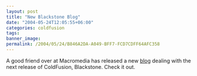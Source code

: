 ```yaml
---
layout: post
title: "New Blackstone Blog"
date: "2004-05-24T12:05:55+06:00"
categories: coldfusion 
tags: 
banner_image: 
permalink: /2004/05/24/B846A2DA-A049-BFF7-FCD7CDFF64AFC358
---
```


A good friend over at Macromedia has released a new <a href="http://www.buntel.com/blog/">blog</a> dealing with the next release of ColdFusion, Blackstone. Check it out.